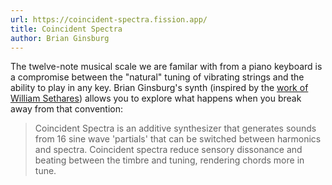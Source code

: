 ```yaml
---
url: https://coincident-spectra.fission.app/
title: Coincident Spectra
author: Brian Ginsburg
---
```


The twelve-note musical scale we are familar with from a piano keyboard is a compromise between the "natural" tuning of vibrating strings and the ability to play in any key. Brian Ginsburg's synth (inspired by the [work of William Sethares](https://sethares.engr.wisc.edu/ttss.html)) allows you to explore what happens when you break away from that convention:

> Coincident Spectra is an additive synthesizer that generates sounds from 16 sine wave 'partials' that can be switched between harmonics and spectra. Coincident spectra reduce sensory dissonance and beating between the timbre and tuning, rendering chords more in tune.
